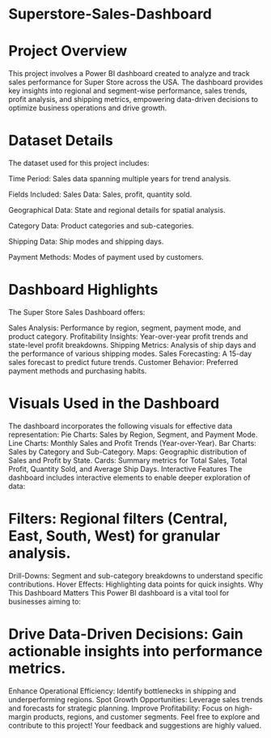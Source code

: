 # Superstore-Sales-Dashboard

# Project Overview
This project involves a Power BI dashboard created to analyze and track sales performance for Super Store across the USA. The dashboard provides key insights into regional and segment-wise performance, sales trends, profit analysis, and shipping metrics, empowering data-driven decisions to optimize business operations and drive growth.

# Dataset Details
The dataset used for this project includes:

Time Period: Sales data spanning multiple years for trend analysis.

Fields Included:
Sales Data: Sales, profit, quantity sold.

Geographical Data: State and regional details for spatial analysis.

Category Data: Product categories and sub-categories.

Shipping Data: Ship modes and shipping days.

Payment Methods: Modes of payment used by customers.

# Dashboard Highlights
The Super Store Sales Dashboard offers:

 Sales Analysis: Performance by region, segment, payment mode, and product category.
Profitability Insights: Year-over-year profit trends and state-level profit breakdowns.
Shipping Metrics: Analysis of ship days and the performance of various shipping modes.
Sales Forecasting: A 15-day sales forecast to predict future trends.
Customer Behavior: Preferred payment methods and purchasing habits.

# Visuals Used in the Dashboard
The dashboard incorporates the following visuals for effective data representation:
Pie Charts:
Sales by Region, Segment, and Payment Mode.
Line Charts:
Monthly Sales and Profit Trends (Year-over-Year).
Bar Charts:
Sales by Category and Sub-Category.
Maps:
Geographic distribution of Sales and Profit by State.
Cards:
Summary metrics for Total Sales, Total Profit, Quantity Sold, and Average Ship Days.
Interactive Features
The dashboard includes interactive elements to enable deeper exploration of data:

# Filters: Regional filters (Central, East, South, West) for granular analysis.
Drill-Downs: Segment and sub-category breakdowns to understand specific contributions.
Hover Effects: Highlighting data points for quick insights.
Why This Dashboard Matters
This Power BI dashboard is a vital tool for businesses aiming to:

# Drive Data-Driven Decisions: Gain actionable insights into performance metrics.
Enhance Operational Efficiency: Identify bottlenecks in shipping and underperforming regions.
Spot Growth Opportunities: Leverage sales trends and forecasts for strategic planning.
Improve Profitability: Focus on high-margin products, regions, and customer segments.
Feel free to explore and contribute to this project! Your feedback and suggestions are highly valued.

